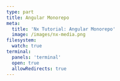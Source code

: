 ```yaml
---
type: part
title: Angular Monorepo
meta:
  title: 'Nx Tutorial: Angular Monorepo'
  image: /images/nx-media.png
filesystem:
  watch: true
terminal:
  panels: 'terminal'
  open: true
  allowRedirects: true
---
```

